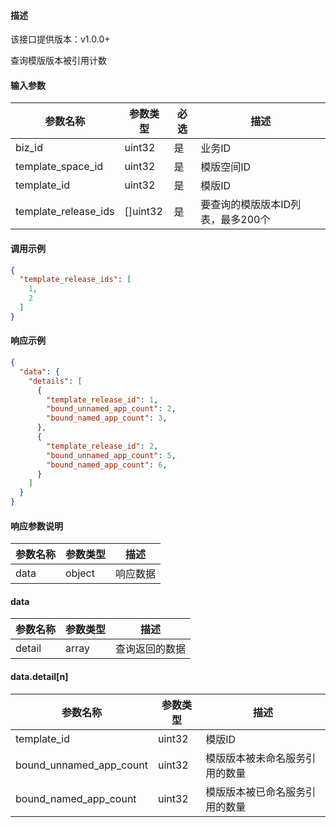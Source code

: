 #### 描述

该接口提供版本：v1.0.0+

查询模版版本被引用计数

#### 输入参数

| 参数名称             | 参数类型 | 必选 | 描述                              |
| -------------------- | -------- | ---- | --------------------------------- |
| biz_id               | uint32   | 是   | 业务ID                            |
| template_space_id    | uint32   | 是   | 模版空间ID                        |
| template_id          | uint32   | 是   | 模版ID                            |
| template_release_ids | []uint32 | 是   | 要查询的模版版本ID列表，最多200个 |

#### 调用示例

```json
{
  "template_release_ids": [
    1,
    2
  ]
}
```

#### 响应示例

```json
{
  "data": {
    "details": [
      {
        "template_release_id": 1,
        "bound_unnamed_app_count": 2,
        "bound_named_app_count": 3,
      },
      {
        "template_release_id": 2,
        "bound_unnamed_app_count": 5,
        "bound_named_app_count": 6,
      }
    ]
  }
}
```

#### 响应参数说明

| 参数名称 | 参数类型 | 描述     |
| -------- | -------- | -------- |
| data     | object   | 响应数据 |

#### data

| 参数名称 | 参数类型 | 描述           |
| -------- | -------- | -------------- |
| detail   | array    | 查询返回的数据 |

#### data.detail[n]

| 参数名称                | 参数类型 | 描述                           |
| ----------------------- | -------- | ------------------------------ |
| template_id             | uint32   | 模版ID                         |
| bound_unnamed_app_count | uint32   | 模版版本被未命名服务引用的数量 |
| bound_named_app_count   | uint32   | 模版版本被已命名服务引用的数量 |

